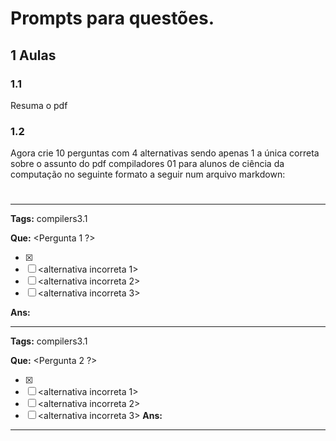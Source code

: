 # Prompts para questões.

## 1 Aulas

### 1.1
Resuma o pdf

### 1.2
Agora crie 10 perguntas com 4 alternativas sendo apenas 1 a única correta sobre o assunto do pdf compiladores 01 para alunos de ciência da computação no seguinte formato a seguir num arquivo markdown:

# <Nome da disciplina em ingles>

---

**Tags:** compilers3.1

**Que:** <Pergunta 1 ?>

- [x] <alternativa correta>
- [ ] <alternativa incorreta 1>
- [ ] <alternativa incorreta 2>
- [ ] <alternativa incorreta 3>

**Ans:**

---

**Tags:** compilers3.1

**Que:** <Pergunta 2 ?>

- [x] <alternativa correta>
- [ ] <alternativa incorreta 1>
- [ ] <alternativa incorreta 2>
- [ ] <alternativa incorreta 3>
**Ans:**

---

